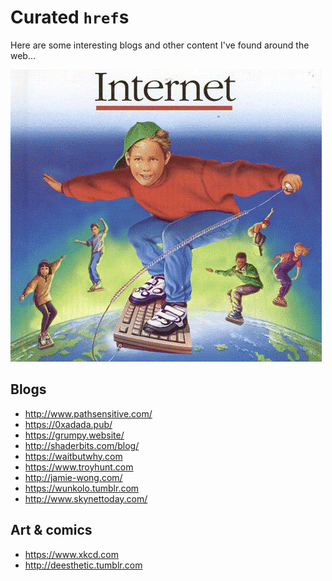 # Curated `href`s
Here are some interesting blogs and other content I've found around the web...

<img alt="Surfing the web" src="surf.gif"/>

## Blogs
* http://www.pathsensitive.com/
* https://0xadada.pub/
* https://grumpy.website/
* http://shaderbits.com/blog/
* https://waitbutwhy.com
* https://www.troyhunt.com
* http://jamie-wong.com/
* https://wunkolo.tumblr.com
* http://www.skynettoday.com/

## Art & comics
* https://www.xkcd.com
* http://deesthetic.tumblr.com
